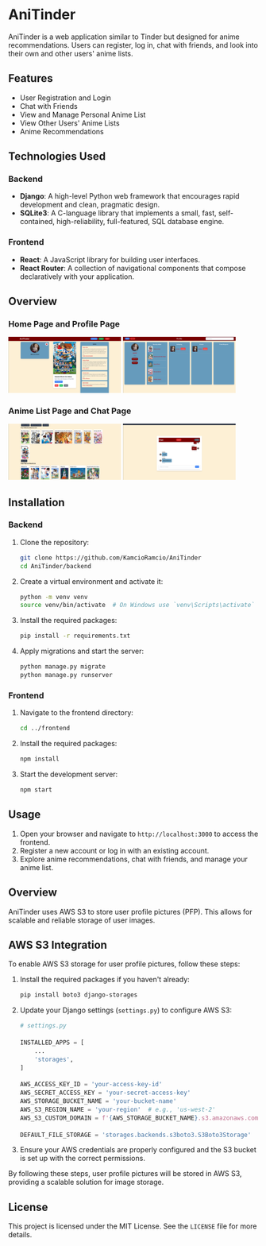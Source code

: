 # AniTinder

AniTinder is a web application similar to Tinder but designed for anime recommendations. Users can register, log in, chat with friends, and look into their own and other users' anime lists.

## Features

- User Registration and Login
- Chat with Friends
- View and Manage Personal Anime List
- View Other Users' Anime Lists
- Anime Recommendations

## Technologies Used

### Backend

- **Django**: A high-level Python web framework that encourages rapid development and clean, pragmatic design.
- **SQLite3**: A C-language library that implements a small, fast, self-contained, high-reliability, full-featured, SQL database engine.

### Frontend

- **React**: A JavaScript library for building user interfaces.
- **React Router**: A collection of navigational components that compose declaratively with your application.

## Overview
### Home Page and Profile Page
<p float="left">
  <img src="readme_data/main-page.png" width="45%" />
  <img src="readme_data/profile-page.png" width="45%" />
</p>

### Anime List Page and Chat Page
<p float="left">
  <img src="readme_data/animelist-page.png" width="45%" />
  <img src="readme_data/chat-page.png" width="45%" />
</p>




## Installation

### Backend

1. Clone the repository:
    ```bash
    git clone https://github.com/KamcioRamcio/AniTinder
    cd AniTinder/backend
    ```

2. Create a virtual environment and activate it:
    ```bash
    python -m venv venv
    source venv/bin/activate  # On Windows use `venv\Scripts\activate`
    ```

3. Install the required packages:
    ```bash
    pip install -r requirements.txt
    ```

4. Apply migrations and start the server:
    ```bash
    python manage.py migrate
    python manage.py runserver
    ```

### Frontend

1. Navigate to the frontend directory:
    ```bash
    cd ../frontend
    ```

2. Install the required packages:
    ```bash
    npm install
    ```

3. Start the development server:
    ```bash
    npm start
    ```

## Usage

1. Open your browser and navigate to `http://localhost:3000` to access the frontend.
2. Register a new account or log in with an existing account.
3. Explore anime recommendations, chat with friends, and manage your anime list.

## Overview

AniTinder uses AWS S3 to store user profile pictures (PFP). This allows for scalable and reliable storage of user images.

## AWS S3 Integration

To enable AWS S3 storage for user profile pictures, follow these steps:

1. Install the required packages if you haven't already:
    ```bash
    pip install boto3 django-storages
    ```

2. Update your Django settings (`settings.py`) to configure AWS S3:
    ```python
    # settings.py

    INSTALLED_APPS = [
        ...
        'storages',
    ]

    AWS_ACCESS_KEY_ID = 'your-access-key-id'
    AWS_SECRET_ACCESS_KEY = 'your-secret-access-key'
    AWS_STORAGE_BUCKET_NAME = 'your-bucket-name'
    AWS_S3_REGION_NAME = 'your-region'  # e.g., 'us-west-2'
    AWS_S3_CUSTOM_DOMAIN = f'{AWS_STORAGE_BUCKET_NAME}.s3.amazonaws.com'

    DEFAULT_FILE_STORAGE = 'storages.backends.s3boto3.S3Boto3Storage'
    ```

3. Ensure your AWS credentials are properly configured and the S3 bucket is set up with the correct permissions.

By following these steps, user profile pictures will be stored in AWS S3, providing a scalable solution for image storage.

## License

This project is licensed under the MIT License. See the `LICENSE` file for more details.
